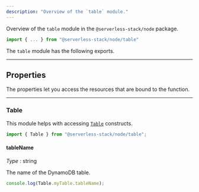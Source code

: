 ```yaml
---
description: "Overview of the `table` module."
---
```


Overview of the `table` module in the `@serverless-stack/node` package.

```ts
import { ... } from "@serverless-stack/node/table"
```

The `table` module has the following exports.

---

## Properties

The properties let you access the resources that are bound to the function.

---

### Table

This module helps with accessing [`Table`](../constructs/Table.md) constructs.

```ts
import { Table } from "@serverless-stack/node/table";
```

#### tableName

_Type_ : <span class="mono">string</span>

The name of the DynamoDB table.

```ts
console.log(Table.myTable.tableName);
```
